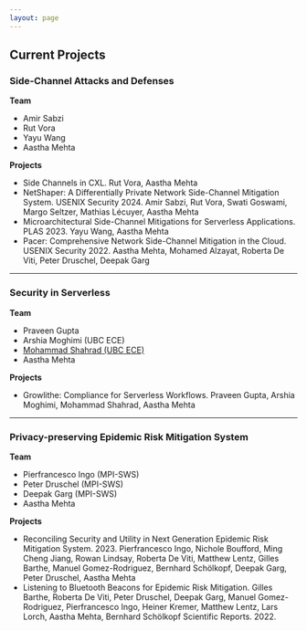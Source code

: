 ```yaml
---
layout: page
---
```

<!--
-->

## Current Projects

<!--
<p align="center" style="font-size:14px">
[**People**](#people)&nbsp;
**//**&nbsp; [**Projects**](#projects)&nbsp;
</p>
-->

<!--
# Side Channel Attacks and Defenses
-->

<a name="sidechannels"></a>
### Side-Channel Attacks and Defenses

**Team**

- Amir Sabzi
- Rut Vora
- Yayu Wang
- Aastha Mehta

**Projects**

- Side Channels in CXL. Rut Vora, Aastha Mehta
- NetShaper: A Differentially Private Network Side-Channel Mitigation System. USENIX Security 2024. Amir Sabzi, Rut Vora, Swati Goswami, Margo Seltzer, Mathias Lécuyer, Aastha Mehta
- Microarchitectural Side-Channel Mitigations for Serverless Applications. PLAS 2023. Yayu Wang, Aastha Mehta
- Pacer: Comprehensive Network Side-Channel Mitigation in the Cloud. USENIX Security 2022. Aastha Mehta, Mohamed Alzayat, Roberta De Viti, Peter Druschel, Deepak Garg

----


<a name="serverless"></a>
### Security in Serverless

**Team**

- Praveen Gupta
- Arshia Moghimi (UBC ECE)
- [Mohammad Shahrad (UBC ECE)](https://mshahrad.github.io/)
- Aastha Mehta

**Projects**

- Growlithe: Compliance for Serverless Workflows. Praveen Gupta, Arshia Moghimi, Mohammad Shahrad, Aastha Mehta

----

### Privacy-preserving Epidemic Risk Mitigation System

**Team**
- Pierfrancesco Ingo (MPI-SWS)
- Peter Druschel (MPI-SWS)
- Deepak Garg (MPI-SWS)
- Aastha Mehta

**Projects**
- Reconciling Security and Utility in Next Generation Epidemic Risk Mitigation
System. 2023. Pierfrancesco Ingo, Nichole Boufford, Ming Cheng Jiang, Rowan Lindsay, Roberta De Viti, Matthew Lentz, Gilles Barthe, Manuel Gomez-Rodriguez, Bernhard Schölkopf, Deepak Garg, Peter Druschel, Aastha Mehta
- Listening to Bluetooth Beacons for Epidemic Risk Mitigation. Gilles Barthe, Roberta De Viti, Peter Druschel, Deepak Garg, Manuel Gomez-Rodriguez, Pierfrancesco Ingo, Heiner Kremer, Matthew Lentz, Lars Lorch, Aastha Mehta, Bernhard Schölkopf
Scientific Reports. 2022.

<!-- Markdeep: -->
<!--
<style class="fallback">body{visibility:hidden;font-size:95%}</style><script src="markdeep.min.js"></script>
<script>
  window.alreadyProcessedMarkdeep || (document.body.style.visibility="visible");
  markdeepOptions= {tocStyle: 'short', sortScheduleLists: false };
</script>
-->
<!--<script src="course.js"></script>-->

<!--
<style class="fallback">body{visibility:hidden;white-space:pre;font-family:monospace}</style><script src="markdeep.min.js"></script><script src="https://casual-effects.com/markdeep/latest/markdeep.min.js?"></script><script>window.alreadyProcessedMarkdeep||(document.body.style.visibility="visible")</script>

<style class="fallback">body{visibility:hidden;white-space:pre;font-family:monospace}</style><script src="course.js"></script>
<script>
  window.alreadyProcessedMarkdeep || (document.body.style.visibility="visible");
  markdeepOptions= {tocStyle: 'long', sortScheduleLists: false };
</script>
-->
